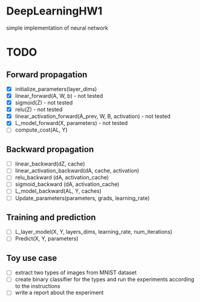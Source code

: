 # DeepLearningHW1
simple implementation of neural network

# TODO
## Forward propagation
- [x] initialize_parameters(layer_dims)
- [x] linear_forward(A, W, b) - not tested
- [x] sigmoid(Z) - not tested
- [x] relu(Z) - not tested
- [x] linear_activation_forward(A_prev, W, B, activation) - not tested
- [x] L_model_forward(X, parameters) - not tested
- [ ] compute_cost(AL, Y)
## Backward propagation
- [ ] linear_backward(dZ, cache)
- [ ] linear_activation_backward(dA, cache, activation)
- [ ] relu_backward (dA, activation_cache)
- [ ] sigmoid_backward (dA, activation_cache)
- [ ] L_model_backward(AL, Y, caches)
- [ ] Update_parameters(parameters, grads, learning_rate)
## Training and prediction
- [ ] L_layer_model(X, Y, layers_dims, learning_rate, num_iterations)
- [ ] Predict(X, Y, parameters)
## Toy use case
- [ ] extract two types of images from MNIST dataset
- [ ] create binary classifier for the types and run the experiments according to the instructions
- [ ] write a report about the experiment